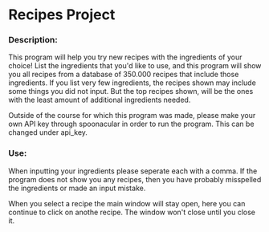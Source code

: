 # Recipes Project

### Description:
This program will help you try new recipes with the ingredients of your choice!
List the ingredients that you'd like to use, and this program will show you all recipes
from a database of 350.000 recipes that include those ingredients. If you list very few ingredients,
the recipes shown may include some things you did not input. But the top recipes shown, 
will be the ones with the least amount of additional ingredients needed. 

Outside of the course for which this program was made, please make your own API key through spoonacular 
in order to run the program. This can be changed under api_key. 

### Use:
When inputting your ingredients please seperate each with a comma. 
If the program does not show you any recipes, then you have probably misspelled the ingredients
or made an input mistake. 

When you select a recipe the main window will stay open, here you can continue to click on anothe recipe.
The window won't close until you close it. 

